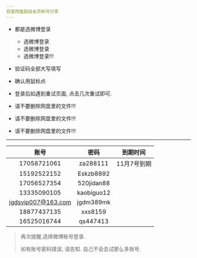```yaml
---
百度网盘超级会员账号分享
---
```


- 都是选微博登录
    - 选微博登录
    - 选微博登录
    - 选微博登录!!!
- 验证码全部大写填写
- 确认用鼠标点
- 登录后如遇到重试页面, 点击几次重试即可.

- 请不要删除网盘里的文件!!!
- 请不要删除网盘里的文件!!!
- 请不要删除网盘里的文件!!!

------



|       账号        |       密码       | 到期时间 |
| :---------------: | :--------------: | :------: |
| 17058721061 | za288111 | 11月7号到期 |
| 15192522152 | Eskzb8892 |          |
| 17056527354 | 520jidan88 |          |
| 13335090105 | kaobiguo12 |          |
| jgdsvip007@163.com | jgdm389mk |          |
| 18877437135 | xxs8159 |          |
| 16525016744 | qs447413 |          |


>  再次提醒,选择微博账号登录.
>
>  如有账号密码错误, 请告知. 自己不会去试那么多账号.
